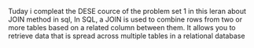 
Tuday i compleat the DESE cource of the problem set 1
in this leran about JOIN method in sql,
In SQL, a JOIN is used to combine rows from two or more tables based on a related column between them. It allows you to retrieve data that is spread across multiple tables in a relational database

